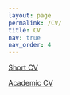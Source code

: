 ```yaml
---
layout: page
permalink: /CV/
title: CV
nav: true
nav_order: 4
---
```


[Short CV](/assets/pdf/short_cv.pdf)

[Academic CV](/assets/pdf/academic_cv.pdf)
